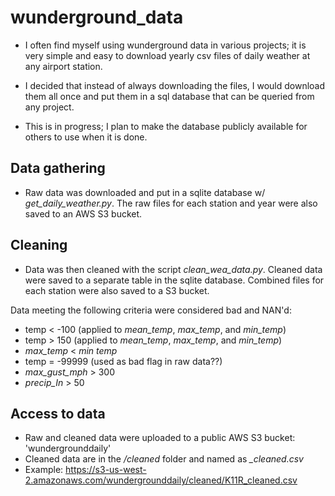 # wunderground_data

- I often find myself using wunderground data in various projects; it is very simple and easy to download yearly csv files of daily weather at any airport station.

- I decided that instead of always downloading the files, I would download them all once and put them in a sql database that can be queried from any project.

- This is in progress; I plan to make the database publicly available for others to use when it is done.

## Data gathering
- Raw data was downloaded and put in a sqlite database w/ *get_daily_weather.py*. The raw files for each station and year were also saved to an AWS S3 bucket.


## Cleaning

- Data was then cleaned with the script *clean_wea_data.py*. Cleaned data were saved to a separate table in the sqlite database. Combined files for each station were also saved to a S3 bucket.

Data meeting the following criteria were considered bad and NAN'd:
- temp < -100 (applied to *mean_temp*, *max_temp*, and *min_temp*)
- temp > 150 (applied to *mean_temp*, *max_temp*, and *min_temp*)
- *max_temp* < *min temp*
- temp = -99999 (used as bad flag in raw data??)
- *max_gust_mph* > 300
- *precip_In* > 50

## Access to data
- Raw and cleaned data were uploaded to a public AWS S3 bucket: 'wundergrounddaily'
- Cleaned data are in the */cleaned* folder and named as *<station>_cleaned.csv*
- Example: https://s3-us-west-2.amazonaws.com/wundergrounddaily/cleaned/K11R_cleaned.csv
